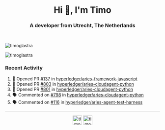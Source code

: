 <h1 align="center">Hi 👋, I'm Timo</h1>
<h3 align="center">A developer from Utrecht, The Netherlands</h3>
<br/>
<!-- https://github.com/rahuldkjain/github-profile-readme-generator --!>

<p align="left"><img src="https://github-readme-stats.vercel.app/api?username=timoglastra&show_icons=true&count_private=true&" alt="timoglastra" /></p>

<!--
Github language stats
<p align="left"><img src="https://github-readme-stats.vercel.app/api/top-langs/?username=timoglastra&layout=compact" alt="timoglastra" /><p>
-->

<!-- Codestats language stats -->
<p align="left"><img src="https://codestats-readme.vercel.app/api/top-langs/?username=timoglastra&layout=compact&language_count=12" alt="timoglastra" /><p>  
  
<h3>Recent Activity</h3>

<!--START_SECTION:activity-->
1. 💪 Opened PR [#137](https://github.com/hyperledger/aries-framework-javascript/pull/137) in [hyperledger/aries-framework-javascript](https://github.com/hyperledger/aries-framework-javascript)
2. 💪 Opened PR [#803](https://github.com/hyperledger/aries-cloudagent-python/pull/803) in [hyperledger/aries-cloudagent-python](https://github.com/hyperledger/aries-cloudagent-python)
3. 💪 Opened PR [#801](https://github.com/hyperledger/aries-cloudagent-python/pull/801) in [hyperledger/aries-cloudagent-python](https://github.com/hyperledger/aries-cloudagent-python)
4. 🗣 Commented on [#798](https://github.com/hyperledger/aries-cloudagent-python/issues/798) in [hyperledger/aries-cloudagent-python](https://github.com/hyperledger/aries-cloudagent-python)
5. 🗣 Commented on [#116](https://github.com/hyperledger/aries-agent-test-harness/issues/116) in [hyperledger/aries-agent-test-harness](https://github.com/hyperledger/aries-agent-test-harness)
<!--END_SECTION:activity-->

---

<p align="center">
<a href="https://twitter.com/timoglastra" target="blank"><img align="center" src="https://cdn.jsdelivr.net/npm/simple-icons@3.0.1/icons/twitter.svg" alt="timoglastra" height="30" width="30" /></a>
<a href="https://linkedin.com/in/timoglastra" target="blank"><img align="center" src="https://cdn.jsdelivr.net/npm/simple-icons@3.0.1/icons/linkedin.svg" alt="timoglastra" height="30" width="30" /></a>
</p>



